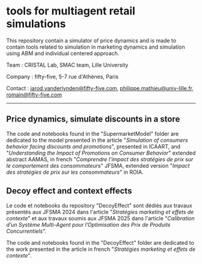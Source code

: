 # tools for multiagent retail simulations

This repository contain a simulator of price dynamics and is made to contain tools related to simulation in marketing dynamics and simulation using ABM and individual centered approach.

Team : CRISTAL Lab, SMAC team, Lille University

Company : fifty-five, 5-7 rue d'Athènes, Paris

Contact : jarod.vanderlynden@fifty-five.com, philippe.mathieu@univ-lille.fr, romain@fifty-five.com

***

## Price dynamics, simulate discounts in a store

The code and notebooks found in the "SupermarketModel" folder are dedicated to the model presented in the article "_Simulation of consumers behavior facing discounts and promotions_", presented in ICAART, and "_Understanding the Impact of Promotions on Consumer Behavior_" extended abstract AAMAS, in french "_Comprendre l'impact des stratégies de prix sur le comportement des consommateurs_" JFSMA, extended version "_Impact des stratégies de prix sur les consommateurs_" in ROIA.

## Decoy effect and context effects

Le code et notebooks du repository "DecoyEffect" sont dédiés aux travaux présentés aux JFSMA 2024 dans l'article "_Stratégies marketing et effets de contexte_" et aux travaux soumis aux JFSMA 2025 dans l'article "_Calibration d’un Système Multi-Agent pour l’Optimisation des Prix de Produits Concurrentiels_".

The code and notebooks found in the "DecoyEffect" folder are dedicated to the work presented in the article in french "_Stratégies marketing et effets de contexte_".




